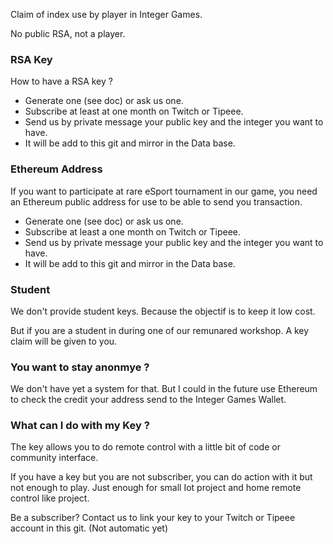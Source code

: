 Claim of index use by player in Integer Games.

No public RSA, not a player.



### RSA Key

How to have a RSA key ?
- Generate one (see doc) or ask us one.
- Subscribe at least at one month on Twitch or Tipeee.
- Send us by private message your public key and the integer you want to have.
- It will be add to this git and mirror in the Data base.

### Ethereum Address
If you want to participate at rare eSport tournament in our game, you need an Ethereum public address for use to be able to send you transaction.
- Generate one (see doc) or ask us one.
- Subscribe at least a one month on Twitch or Tipeee.
- Send us by private message your public key and the integer you want to have.
- It will be add to this git and mirror in the Data base.

### Student

We don't provide student keys.
Because the objectif is to keep it low cost.

But if you are a student in during one of our remunared workshop.
A key claim will be given to you.

### You want to stay anonmye ?

We don't have yet  a system for that.
But I could in the future use Ethereum to check the credit your address send to the Integer Games Wallet.


### What can I do with my Key ?

The key allows you to do remote control with a little bit of code or community interface.

If you have a key but you are not subscriber, you can do action with it but not enough to play. 
Just enough for small Iot project and home remote control like project.

Be a subscriber? 
Contact us to link your key to your Twitch or Tipeee account in this git.
(Not automatic yet)
